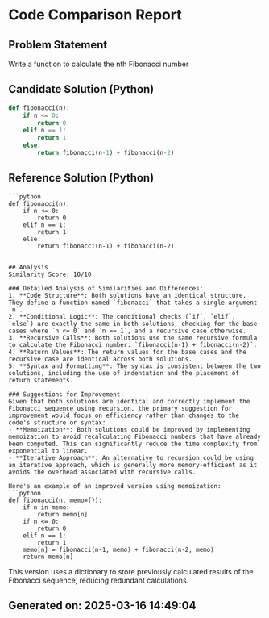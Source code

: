 # Code Comparison Report

## Problem Statement
Write a function to calculate the nth Fibonacci number
## Candidate Solution (Python)
```Python
def fibonacci(n):
    if n <= 0:
        return 0
    elif n == 1:
        return 1
    else:
        return fibonacci(n-1) + fibonacci(n-2)
```

## Reference Solution (Python)
```
```python
def fibonacci(n):
    if n <= 0:
        return 0
    elif n == 1:
        return 1
    else:
        return fibonacci(n-1) + fibonacci(n-2)
```
```

## Analysis
Similarity Score: 10/10

### Detailed Analysis of Similarities and Differences:
1. **Code Structure**: Both solutions have an identical structure. They define a function named `fibonacci` that takes a single argument `n`.
2. **Conditional Logic**: The conditional checks (`if`, `elif`, `else`) are exactly the same in both solutions, checking for the base cases where `n <= 0` and `n == 1`, and a recursive case otherwise.
3. **Recursive Calls**: Both solutions use the same recursive formula to calculate the Fibonacci number: `fibonacci(n-1) + fibonacci(n-2)`.
4. **Return Values**: The return values for the base cases and the recursive case are identical across both solutions.
5. **Syntax and Formatting**: The syntax is consistent between the two solutions, including the use of indentation and the placement of return statements.

### Suggestions for Improvement:
Given that both solutions are identical and correctly implement the Fibonacci sequence using recursion, the primary suggestion for improvement would focus on efficiency rather than changes to the code's structure or syntax:
- **Memoization**: Both solutions could be improved by implementing memoization to avoid recalculating Fibonacci numbers that have already been computed. This can significantly reduce the time complexity from exponential to linear.
- **Iterative Approach**: An alternative to recursion could be using an iterative approach, which is generally more memory-efficient as it avoids the overhead associated with recursive calls.

Here's an example of an improved version using memoization:
```python
def fibonacci(n, memo={}):
    if n in memo:
        return memo[n]
    if n <= 0:
        return 0
    elif n == 1:
        return 1
    memo[n] = fibonacci(n-1, memo) + fibonacci(n-2, memo)
    return memo[n]
```

This version uses a dictionary to store previously calculated results of the Fibonacci sequence, reducing redundant calculations.

## Generated on: 2025-03-16 14:49:04
